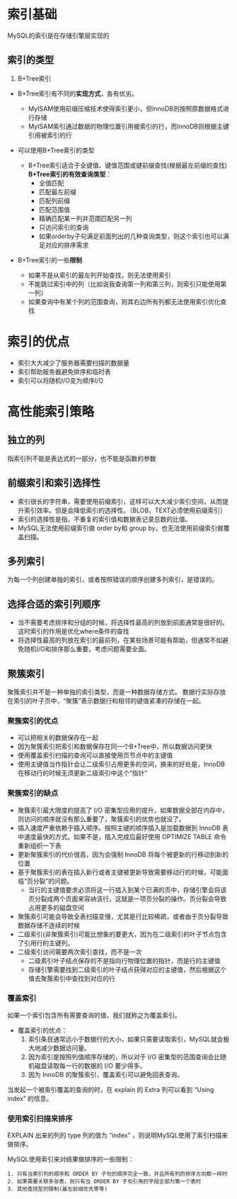 # 索引基础
MySQL的索引是在存储引擎层实现的
## 索引的类型

1. B+Tree索引

- B+Tree索引有不同的**实现方式**，各有优劣。

	* MyISAM使用前缀压缩技术使得索引更小，但InnoDB则按照原数据格式进行存储
	* MyISAM索引通过数据的物理位置引用被索引的行，而InnoDB则根据主键引用被索引的行

- 可以使用B+Tree索引的类型
	* B+Tree索引适合于全键值、键值范围或键前缀查找(根据最左前缀的查找)
		**B+Tree索引的有效查询类型**：
		* 全值匹配
		* 匹配最左前缀
		* 匹配列前缀
		* 匹配范围值
		* 精确匹配某一列并范围匹配另一列
		* 只访问索引的查询
		* 如果orderby子句满足前面列出的几种查询类型，则这个索引也可以满足对应的排序需求
- B+Tree索引的一些**限制**
	* 如果不是从索引的最左列开始查找，则无法使用索引
	* 不能跳过索引中的列（比如说我查询第一列和第三列，则索引只能使用第一列）
	* 如果查询中有某个列的范围查询，则其右边所有列都无法使用索引优化查找

# 索引的优点
- 索引大大减少了服务器需要扫描的数据量
- 索引帮助服务器避免排序和临时表
- 索引可以将随机I/O变为顺序I/O

# 高性能索引策略
## 独立的列

指索引列不能是表达式的一部分，也不能是函数的参数

## 前缀索引和索引选择性

* 索引很长的字符串，需要使用前缀索引，这样可以大大减少索引空间，从而提升索引效率。但是会降低索引的选择性。（BLOB，TEXT必须使用前缀索引）
* 索引的选择性是指，不重复的索引值和数据表记录总数的比值。
* MySQL无法使用前缀索引做 order by和 group by，也无法使用前缀索引做覆盖扫描。

## 多列索引

为每一个列创建单独的索引，或者按照错误的顺序创建多列索引，是错误的。

## 选择合适的索引列顺序

* 当不需要考虑排序和分组的时候，将选择性最高的列放到前面通常是很好的。这时索引的作用是优化where条件的查找
* 将选择性最高的列放在索引的最前列，在某些场景可能有帮助，但通常不如避免随机I/O和排序那么重要，考虑问题需要全面。

## 聚簇索引

聚簇索引并不是一种单独的索引类型，而是一种数据存储方式。
数据行实际存放在索引的叶子页中，“聚簇”表示数据行和相邻的键值紧凑的存储在一起。

### 聚簇索引的优点

+ 可以把相关的数据保存在一起
+ 因为聚簇索引把索引和数据保存在同一个B+Tree中，所以数据访问更快
+ 使用覆盖索引扫描的查询可以直接使用页节点中的主键值
+ 使用主键值当作指针会让二级索引占用更多的空间，换来的好处是，InnoDB在移动行的时候无须更新二级索引中这个“指针”

### 聚簇索引的缺点

+ 聚簇索引最大限度的提高了 I/O 密集型应用的提升，如果数据全部在内存中，则访问的顺序就没有那么重要了，聚簇索引的优势也就没了。
+ 插入速度严重依赖于插入顺序。按照主键的顺序插入是加载数据到 InnoDB 表中速度最快的方式。如果不是，插入完成后最好使用 OPTIMIZE TABLE 命令重新组织一下表
+ 更新聚簇索引的代价很高，因为会强制 InnoDB 将每个被更新的行移动到新的位置
+ 基于聚簇索引的表在插入新行或者主键被更新导致需要移动行的时候，可能面临“页分裂”的问题。
	* 当行的主键值要求必须将这一行插入到某个已满的页中，存储引擎会将该页分裂成两个页面来容纳该行，这就是一项页分裂的操作。页分裂会导致占用更多的磁盘空间
+ 聚簇索引可能会导致全表扫描变慢，尤其是行比较稀疏，或者由于页分裂导致数据存储不连续的时候
+ 二级索引(非聚簇索引)可能比想象的要更大，因为在二级索引的叶子节点包含了引用行的主键列。
+ 二级索引访问需要两次索引查找，而不是一次
	* 二级索引叶子结点保存的不是指向行物理位置的指针，而是行的主键值
	* 存储引擎需要找到二级索引的叶子结点获得对应的主键值，然后根据这个值去聚簇索引中查找到对应的行  

### 覆盖索引

如果一个索引包含所有需要查询的值，我们就称之为覆盖索引。

* 覆盖索引的优点：
  1. 索引条目通常远小于数据行的大小，如果只需要读取索引，MySQL就会极大地减少数据访问量。
  2. 因为索引是按照列值顺序存储的，所以对于 I/O 密集型的范围查询会比随机磁盘读取每一行的数据的 I/O 要少得多。
  3. 因为 InnoDB 的聚簇索引，覆盖索引可以避免回表查询。

当发起一个被索引覆盖的查询的时，在 explain 的 Extra 列可以看到 “Using index” 的信息。

###  使用索引扫描来排序

EXPLAIN 出来的列的 type 列的值为 “index” ，则说明MySQL使用了索引扫描来做排序。

MySQL使用索引来对结果做排序的一些限制：

	1. 只有当索引列的顺序和 ORDER BY 子句的顺序完全一致，并且所有列的排序方向都一样时
 	2. 如果需要关联多张表，则只有当 ORDER BY 子句引用的字段全部为第一个表时
 	3. 其他查找型的限制(最左前缀优先等等)